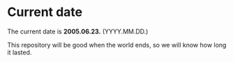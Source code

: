 # Current date

The current date is **2005.06.23.** (YYYY.MM.DD.)

This repository will be good when the world ends, so we will know how long it lasted.